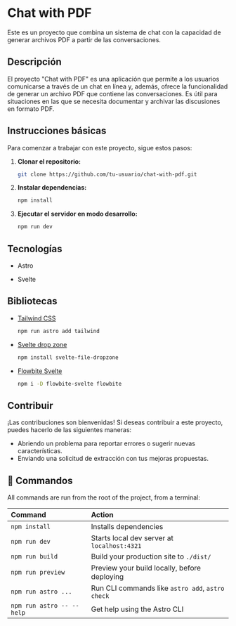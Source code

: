 # Chat with PDF

Este es un proyecto que combina un sistema de chat con la capacidad de generar archivos PDF a partir de las conversaciones.

## Descripción

El proyecto "Chat with PDF" es una aplicación que permite a los usuarios comunicarse a través de un chat en línea y, además, ofrece la funcionalidad de generar un archivo PDF que contiene las conversaciones. Es útil para situaciones en las que se necesita documentar y archivar las discusiones en formato PDF.

## Instrucciones básicas

Para comenzar a trabajar con este proyecto, sigue estos pasos:

1. **Clonar el repositorio:** 
   ```bash
   git clone https://github.com/tu-usuario/chat-with-pdf.git

2. **Instalar dependencias:** 
    ```bash
    npm install

3. **Ejecutar el servidor en modo desarrollo:**
    ```bash
    npm run dev

## Tecnologías

- Astro

- Svelte

## Bibliotecas

- [Tailwind CSS](https://tailwindcss.com/docs/installation) 
    ```bash
    npm run astro add tailwind


- [Svelte drop zone](https://www.npmjs.com/package/svelte-file-dropzone)
    ```bash 
    npm install svelte-file-dropzone


- [Flowbite Svelte](https://flowbite-svelte.com/docs/pages/quickstart)
    ```bash 
    npm i -D flowbite-svelte flowbite

## Contribuir

¡Las contribuciones son bienvenidas! Si deseas contribuir a este proyecto, puedes hacerlo de las siguientes maneras:

- Abriendo un problema para reportar errores o sugerir nuevas características.
- Enviando una solicitud de extracción con tus mejoras propuestas.

## 🧞 Commandos

All commands are run from the root of the project, from a terminal:

| Command                   | Action                                           |
| :------------------------ | :----------------------------------------------- |
| `npm install`             | Installs dependencies                            |
| `npm run dev`             | Starts local dev server at `localhost:4321`      |
| `npm run build`           | Build your production site to `./dist/`          |
| `npm run preview`         | Preview your build locally, before deploying     |
| `npm run astro ...`       | Run CLI commands like `astro add`, `astro check` |
| `npm run astro -- --help` | Get help using the Astro CLI                     |